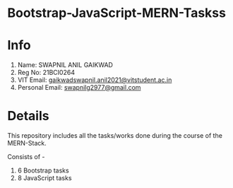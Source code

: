 # Bootstrap-JavaScript-MERN-Taskss
# Info
1) Name: SWAPNIL ANIL GAIKWAD   
2) Reg No: 21BCI0264
3) VIT Email: gaikwadswapnil.anil2021@vitstudent.ac.in
4) Personal Email: swapnilg2977@gmail.com

# Details
This repository includes all the tasks/works done during the course of the MERN-Stack.

Consists of - 
1) 6 Bootstrap tasks
2) 8 JavaScript tasks
